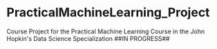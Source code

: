 # PracticalMachineLearning_Project
Course Project for the Practical Machine Learning Course in the John Hopkin's Data Science Specialization
##IN PROGRESS##
